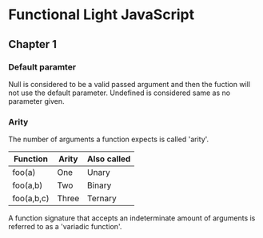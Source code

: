# Functional Light JavaScript

## Chapter 1

### Default paramter

Null is considered to be a valid passed argument and then the fuction will not use the default parameter.
Undefined is considered same as no parameter given.

### Arity
The number of arguments a function expects is called 'arity'.

| Function | Arity | Also called |
|---|---|---|  
| foo(a) | One | Unary |
| foo(a,b) | Two | Binary |
| foo(a,b,c) | Three | Ternary |

A function signature that accepts an indeterminate amount of arguments is referred to as a 'variadic function'.